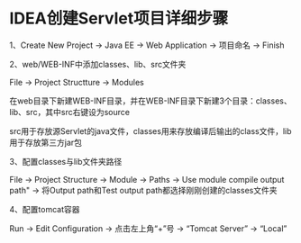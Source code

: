 # IDEA创建Servlet项目详细步骤

1、Create New Project -> Java EE -> Web Application -> 项目命名 -> Finish

2、web/WEB-INF中添加classes、lib、src文件夹

File -> Project Structture -> Modules

在web目录下新建WEB-INF目录，并在WEB-INF目录下新建3个目录：classes、lib、src，其中src右键设为source

src用于存放源Servlet的java文件，classes用来存放编译后输出的class文件，lib用于存放第三方jar包

3、配置classes与lib文件夹路径

File -> Project Structure  -> Module -> Paths -> Use module compile output path" -> 将Output path和Test output path都选择刚刚创建的classes文件夹

4、配置tomcat容器

Run -> Edit Configuration -> 点击左上角“+”号 -> “Tomcat Server” -> “Local”

